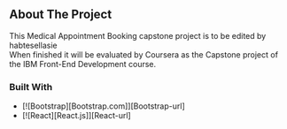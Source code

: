 ## About The Project

This Medical Appointment Booking capstone project is to be edited by habtesellasie
<br />
When finished it will be evaluated by Coursera as the Capstone project of the IBM Front-End Development course.

### Built With

- [![Bootstrap][Bootstrap.com]][Bootstrap-url]
- [![React][React.js]][React-url]

